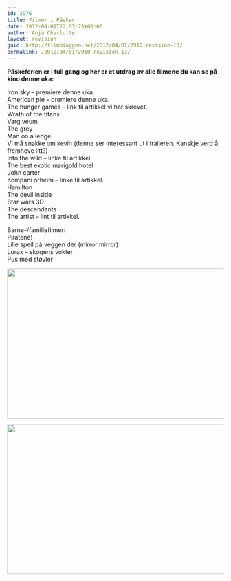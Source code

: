 ```yaml
---
id: 2976
title: Filmer i Påsken
date: 2012-04-01T22:03:23+00:00
author: Anja Charlotte
layout: revision
guid: http://filmbloggen.net/2012/04/01/2910-revision-13/
permalink: /2012/04/01/2910-revision-13/
---
```

**Påskeferien er i full gang og her er et utdrag av alle filmene du kan se på kino denne uka:** 

Iron sky &#8211; premiere denne uka.  
American pie &#8211; premiere denne uka.  
The hunger games &#8211; link til artikkel vi har skrevet.  
Wrath of the titans  
Varg veum  
The grey  
Man on a ledge  
Vi må snakke om kevin (denne ser interessant ut i traileren. Kanskje verd å fremheve litt?)  
Into the wild &#8211; linke til artikkel.  
The best exotic marigold hotel  
John carter  
Kompani orheim &#8211; linke til artikkel.  
Hamilton  
The devil inside  
Star wars 3D  
The descendants  
The artist &#8211; lint til artikkel. 

Barne-/familiefilmer:  
Piratene!  
Lille speil på veggen der (mirror mirror)  
Lorax &#8211; skogens vokter  
Pus med støvler

<a href="http://filmbloggen.net/?attachment_id=2961" rel="attachment wp-att-2961"><img class="alignnone size-large wp-image-2961" src="http://filmbloggen.net/wp-content/uploads//2012/03/Piratene-bilde-1-620x348.jpg" alt="" width="620" height="348" /></a>

<a href="http://filmbloggen.net/?attachment_id=2962" rel="attachment wp-att-2962"><img class="alignnone size-large wp-image-2962" src="http://filmbloggen.net/wp-content/uploads//2012/03/wrath-of-the-titans-whysoblu.com-9-1024x576-620x348.jpg" alt="" width="620" height="348" /></a>